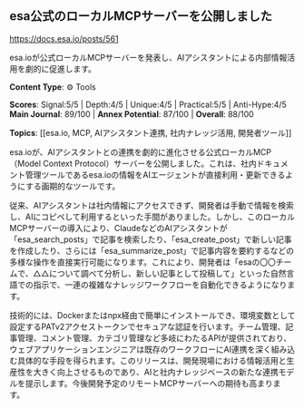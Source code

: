 ## esa公式のローカルMCPサーバーを公開しました

https://docs.esa.io/posts/561

esa.ioが公式ローカルMCPサーバーを発表し、AIアシスタントによる内部情報活用を劇的に促進します。

**Content Type**: ⚙️ Tools

**Scores**: Signal:5/5 | Depth:4/5 | Unique:4/5 | Practical:5/5 | Anti-Hype:4/5
**Main Journal**: 89/100 | **Annex Potential**: 87/100 | **Overall**: 88/100

**Topics**: [[esa.io, MCP, AIアシスタント連携, 社内ナレッジ活用, 開発者ツール]]

esa.ioが、AIアシスタントとの連携を劇的に進化させる公式ローカルMCP（Model Context Protocol）サーバーを公開しました。これは、社内ドキュメント管理ツールであるesa.ioの情報をAIエージェントが直接利用・更新できるようにする画期的なツールです。

従来、AIアシスタントは社内情報にアクセスできず、開発者は手動で情報を検索し、AIにコピペして利用するといった手間がありました。しかし、このローカルMCPサーバーの導入により、ClaudeなどのAIアシスタントが「esa_search_posts」で記事を検索したり、「esa_create_post」で新しい記事を作成したり、さらには「esa_summarize_post」で記事内容を要約するなどの多様な操作を直接実行可能になります。これにより、開発者は「esaの〇〇チームで、△△について調べて分析し、新しい記事として投稿して」といった自然言語での指示で、一連の複雑なナレッジワークフローを自動化できるようになります。

技術的には、Dockerまたはnpx経由で簡単にインストールでき、環境変数として設定するPATv2アクセストークンでセキュアな認証を行います。チーム管理、記事管理、コメント管理、カテゴリ管理など多岐にわたるAPIが提供されており、ウェブアプリケーションエンジニアは既存のワークフローにAI連携を深く組み込む具体的な手段を得られます。このリリースは、開発現場における情報活用と生産性を大きく向上させるものであり、AIと社内ナレッジベースの新たな連携モデルを提示します。今後開発予定のリモートMCPサーバーへの期待も高まります。
